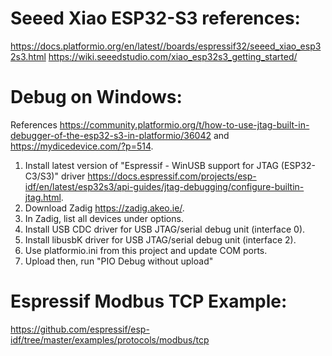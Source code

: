 # Seeed Xiao ESP32-S3 references:
https://docs.platformio.org/en/latest//boards/espressif32/seeed_xiao_esp32s3.html
https://wiki.seeedstudio.com/xiao_esp32s3_getting_started/

# Debug on Windows:
References https://community.platformio.org/t/how-to-use-jtag-built-in-debugger-of-the-esp32-s3-in-platformio/36042 and https://mydicedevice.com/?p=514.
1. Install latest version of "Espressif - WinUSB support for JTAG (ESP32-C3/S3)" driver https://docs.espressif.com/projects/esp-idf/en/latest/esp32s3/api-guides/jtag-debugging/configure-builtin-jtag.html.
2. Download Zadig https://zadig.akeo.ie/.
3. In Zadig, list all devices under options.
4. Install USB CDC driver for USB JTAG/serial debug unit (interface 0).
5. Install libusbK driver for USB JTAG/serial debug unit (interface 2).
6. Use platformio.ini from this project and update COM ports.
7. Upload then, run "PIO Debug without upload"

# Espressif Modbus TCP Example:
https://github.com/espressif/esp-idf/tree/master/examples/protocols/modbus/tcp